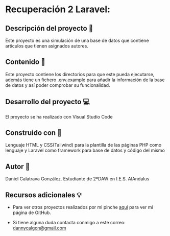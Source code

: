 # Recuperación 2 Laravel:

## Descripción del proyecto :page_facing_up:
Este proyecto es una simulación de una base de datos que contiene articulos que tienen asignados autores.
## Contenido :file_folder:
Este proyecto contiene los directorios para que este pueda ejecutarse, además tiene un fichero .env.example para añadir la información de la base de datos y así poder comprobar su funcionalidad.

## Desarrollo del proyecto :computer:
El proyecto se ha realizado con Visual Studio Code

## Construido con :hammer:
Lenguaje HTML y CSS(Tailwind) para la plantilla de las páginas
PHP como lenguaje y Laravel como framework para base de datos y código del mismo

## Autor :boy:
Daniel Calatrava González. Estudiante de 2ºDAW en I.E.S. AlAndalus

## Recursos adicionales :bulb:
* Para ver otros proyectos realizados por mi pinche [aquí](https://github.com/dancg) para ver mi página de GitHub.

* Si tiene alguna duda contacta conmigo a este correo: dannycalgon@gmail.com
